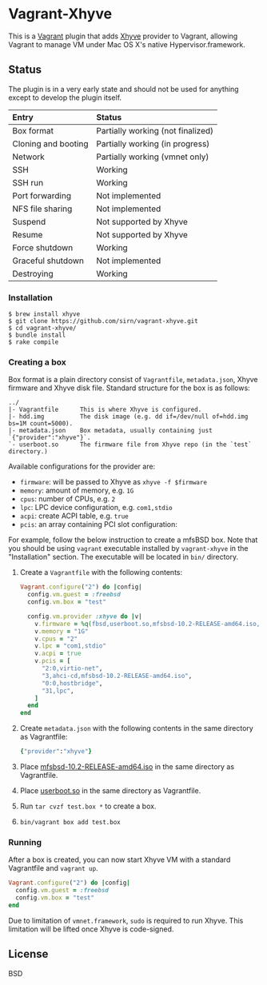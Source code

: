 # Vagrant-Xhyve

This is a [Vagrant](http://www.vagrantup.com/) plugin that adds [Xhyve](https://github.com/mist64/xhyve) provider to Vagrant, allowing Vagrant to manage VM under Mac OS X's native Hypervisor.framework.

## Status

The plugin is in a very early state and should not be used for anything except to develop the plugin itself.

| Entry               | Status
| :----------         | :-----
| Box format          | Partially working (not finalized)
| Cloning and booting | Partially working (in progress)
| Network             | Partially working (vmnet only)
| SSH                 | Working
| SSH run             | Working
| Port forwarding     | Not implemented
| NFS file sharing    | Not implemented
| Suspend             | Not supported by Xhyve
| Resume              | Not supported by Xhyve
| Force shutdown      | Working
| Graceful shutdown   | Not implemented
| Destroying          | Working

### Installation

```shell
$ brew install xhyve
$ git clone https://github.com/sirn/vagrant-xhyve.git
$ cd vagrant-xhyve/
$ bundle install
$ rake compile
```

### Creating a box

Box format is a plain directory consist of `Vagrantfile`, `metadata.json`, Xhyve firmware and Xhyve disk file. Standard structure for the box is as follows:

```
../
|- Vagrantfile      This is where Xhyve is configured.
|- hdd.img          The disk image (e.g. dd if=/dev/null of=hdd.img bs=1M count=5000).
|- metadata.json    Box metadata, usually containing just `{"provider":"xhyve"}`.
`- userboot.so      The firmware file from Xhyve repo (in the `test` directory.)
```

Available configurations for the provider are:

* `firmware`: will be passed to Xhyve as `xhyve -f $firmware`
* `memory`: amount of memory, e.g. `1G`
* `cpus`: number of CPUs, e.g. `2`
* `lpc`: LPC device configuration, e.g. `com1,stdio`
* `acpi`: create ACPI table, e.g. `true`
* `pcis`: an array containing PCI slot configuration:

For example, follow the below instruction to create a mfsBSD box. Note that you should be using `vagrant` executable installed by `vagrant-xhyve` in the "Installation" section. The executable will be located in `bin/` directory.

1. Create a `Vagrantfile` with the following contents:

    ```ruby
    Vagrant.configure("2") do |config|
      config.vm.guest = :freebsd
      config.vm.box = "test"

      config.vm.provider :xhyve do |v|
        v.firmware = %q(fbsd,userboot.so,mfsbsd-10.2-RELEASE-amd64.iso,"")
        v.memory = "1G"
        v.cpus = "2"
        v.lpc = "com1,stdio"
        v.acpi = true
        v.pcis = [
          "2:0,virtio-net",
          "3,ahci-cd,mfsbsd-10.2-RELEASE-amd64.iso",
          "0:0,hostbridge",
          "31,lpc",
        ]
      end
    end
    ```

2. Create `metadata.json` with the following contents in the same directory as Vagrantfile:

    ```ruby
    {"provider":"xhyve"}
    ```

3. Place [mfsbsd-10.2-RELEASE-amd64.iso](http://mfsbsd.vx.sk/) in the same directory as Vagrantfile.
4. Place [userboot.so](https://github.com/mist64/xhyve/tree/master/test) in the same directory as Vagrantfile.
5. Run `tar cvzf test.box *` to create a box.
6. `bin/vagrant box add test.box`

### Running

After a box is created, you can now start Xhyve VM with a standard Vagrantfile and `vagrant up`.

```ruby
Vagrant.configure("2") do |config|
  config.vm.guest = :freebsd
  config.vm.box = "test"
end
```

Due to limitation of `vmnet.framework`, `sudo` is required to run Xhyve. This limitation will be lifted once Xhyve is code-signed.

## License

BSD
